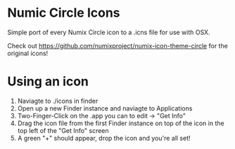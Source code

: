 # Numic Circle Icons

Simple port of every Numix Circle icon to a .icns file for use with OSX.

Check out https://github.com/numixproject/numix-icon-theme-circle for the original icons!

# Using an icon

1. Naviagte to ./icons in finder
2. Open up a new Finder instance and naviagte to Applications
3. Two-Finger-Click on the .app you can to edit -> "Get Info"
4. Drag the icon file from the first Finder instance on top of the icon in the top left of the "Get Info" screen
5. A green "+" should appear, drop the icon and you're all set!
